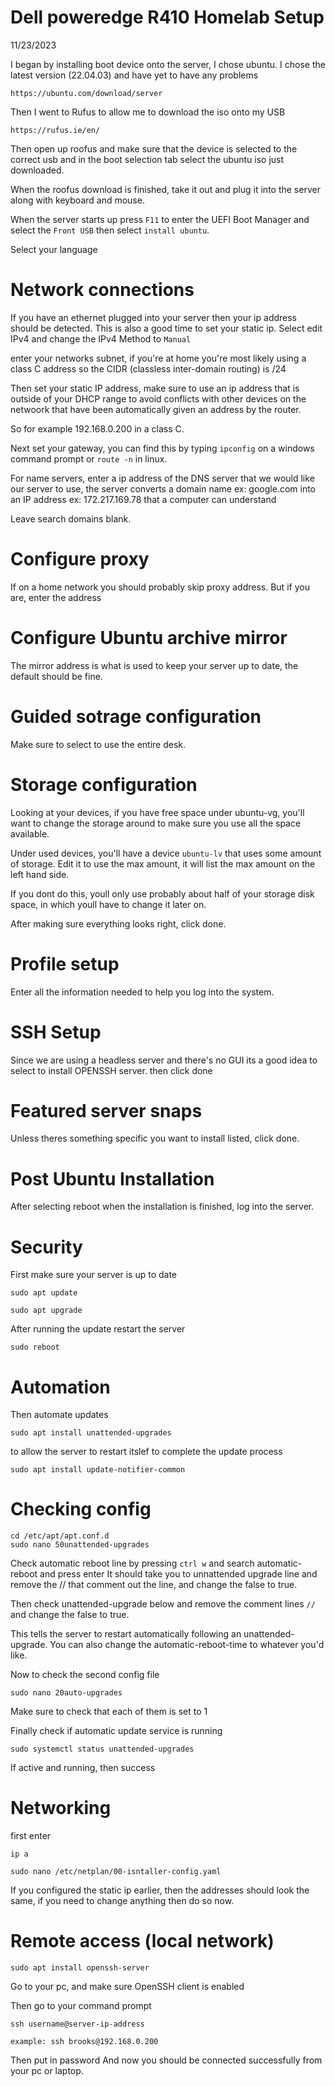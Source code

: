 # Dell poweredge R410 Homelab Setup
 
 11/23/2023
 
 I began by installing boot device onto the server, I chose ubuntu. I chose the latest version (22.04.03) and have yet to have any problems 
 ```shell
https://ubuntu.com/download/server
 ```

 Then I went to Rufus to allow me to download the iso onto my USB

 ```shell
 https://rufus.ie/en/
 ```
Then open up roofus and make sure that the device is selected to the correct usb and in the boot selection tab select the ubuntu iso just downloaded. 

When the roofus download is finished, take it out and plug it into the server along with keyboard and mouse. 

When the server starts up press ``F11`` to enter the UEFI Boot Manager and select the ``Front USB``
then select ``install ubuntu``.

Select your language

# Network connections
If you have an ethernet plugged into your server then your ip address should be detected. This is also a good time to set your static ip. Select edit IPv4 and change the IPv4 Method to ``Manual``

enter your networks subnet, if you're at home you're most likely using a class C address so the CIDR (classless inter-domain routing) is /24 

Then set your static IP address, make sure to use an ip address that is outside of your DHCP range to avoid conflicts with other devices on the netwoork that have been automatically given an address by the router.

So for example 192.168.0.200 in a class C.

Next set your gateway, you can find this by typing ``ipconfig`` on a windows command prompt or ``route -n`` in linux.

For name servers, enter a ip address of the DNS server that we would like our server to use, the server converts a domain name ex: google.com into an IP address ex: 172.217.169.78 that a computer can understand

Leave search domains blank.

# Configure proxy
If on a home network you should probably skip proxy address. But if you are, enter the address

# Configure Ubuntu archive mirror
The mirror address is what is used to keep your server up to date, the default should be fine. 

# Guided sotrage configuration
Make sure to select to use the entire desk.

# Storage configuration
Looking at your devices, if you have free space under ubuntu-vg, you'll want to change the storage around to make sure you use all the space available. 

Under used devices, you'll have a device ``ubuntu-lv`` that uses some amount of storage. Edit it to use the max amount, it will list the max amount on the left hand side.

If you dont do this, youll only use probably about half of your storage disk space, in which youll have to change it later on. 

After making sure everything looks right, click done.

# Profile setup

Enter all the information needed to help you log into the system.

# SSH Setup

Since we are using a headless server and there's no GUI its a good idea to select to install OPENSSH server. then click done

# Featured server snaps

Unless theres something specific you want to install listed, click done.

# Post Ubuntu Installation
After selecting reboot when the installation is finished, log into the server. 

# Security
First make sure your server is up to date 
``` shell
sudo apt update
```

``` shell
sudo apt upgrade
```

After running the update restart the server 

``` shell
sudo reboot
```

# Automation
Then automate updates

``` shell
sudo apt install unattended-upgrades
```
to allow the server to restart itslef to complete the update process
``` shell
sudo apt install update-notifier-common
```

# Checking config

``` shell
cd /etc/apt/apt.conf.d
sudo nano 50unattended-upgrades
```

Check automatic reboot line by pressing `ctrl w` and search automatic-reboot and press enter
It should take you to unnattended upgrade line and remove the // that comment out the line, and change the false to true.

Then check unattended-upgrade below and remove the comment lines `//` and change the false to true.

This tells the server to restart automatically following an unattended-upgrade. 
You can also change the automatic-reboot-time to whatever you'd like. 

Now to check the second config file
``` shell
sudo nano 20auto-upgrades
```
Make sure to check that each of them is set to 1

Finally check if automatic update service is running 

``` shell
sudo systemctl status unattended-upgrades
```
If active and running, then success

# Networking

first enter
 ``` shell
ip a
```

``` shell
sudo nano /etc/netplan/00-isntaller-config.yaml
```
If you configured the static ip earlier, then the addresses should look the same, if you need to change anything then do so now. 

# Remote access (local network)
``` shell
sudo apt install openssh-server
```
Go to your pc, and make sure OpenSSH client is enabled

Then go to your command prompt
``` shell
ssh username@server-ip-address

example: ssh brooks@192.168.0.200
```
Then put in password
And now you should be connected successfully from your pc or laptop. 